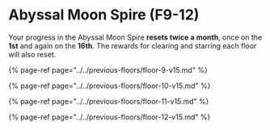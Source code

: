 # Abyssal Moon Spire \(F9-12\)

Your progress in the Abyssal Moon Spire **resets twice a month**, once on the **1st** and again on the **16th**. The rewards for clearing and starring each floor will also reset.

{% page-ref page="../../previous-floors/floor-9-v15.md" %}

{% page-ref page="../../previous-floors/floor-10-v15.md" %}

{% page-ref page="../../previous-floors/floor-11-v15.md" %}

{% page-ref page="../../previous-floors/floor-12-v15.md" %}





